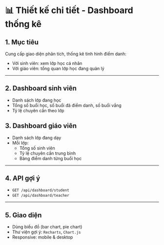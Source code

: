 # 📊 Thiết kế chi tiết - Dashboard thống kê

## 1. Mục tiêu
Cung cấp giao diện phân tích, thống kê tình hình điểm danh:
- Với sinh viên: xem lớp học cá nhân
- Với giáo viên: tổng quan lớp học đang quản lý

---

## 2. Dashboard sinh viên
- Danh sách lớp đang học
- Tổng số buổi học, số buổi đã điểm danh, số buổi vắng
- Tỷ lệ chuyên cần theo lớp

## 3. Dashboard giáo viên
- Danh sách lớp đang dạy
- Mỗi lớp:
  - Tổng số sinh viên
  - Tỷ lệ chuyên cần trung bình
  - Bảng điểm danh từng buổi học

---

## 4. API gợi ý
- `GET /api/dashboard/student`
- `GET /api/dashboard/teacher`

---

## 5. Giao diện
- Dùng biểu đồ (bar chart, pie chart)
- Thư viện gợi ý: `Recharts`, `Chart.js`
- Responsive: mobile & desktop